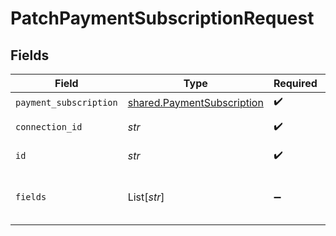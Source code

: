 # PatchPaymentSubscriptionRequest


## Fields

| Field                                                                    | Type                                                                     | Required                                                                 | Description                                                              |
| ------------------------------------------------------------------------ | ------------------------------------------------------------------------ | ------------------------------------------------------------------------ | ------------------------------------------------------------------------ |
| `payment_subscription`                                                   | [shared.PaymentSubscription](../../models/shared/paymentsubscription.md) | :heavy_check_mark:                                                       | N/A                                                                      |
| `connection_id`                                                          | *str*                                                                    | :heavy_check_mark:                                                       | ID of the connection                                                     |
| `id`                                                                     | *str*                                                                    | :heavy_check_mark:                                                       | ID of the Subscription                                                   |
| `fields`                                                                 | List[*str*]                                                              | :heavy_minus_sign:                                                       | Comma-delimited fields to return                                         |